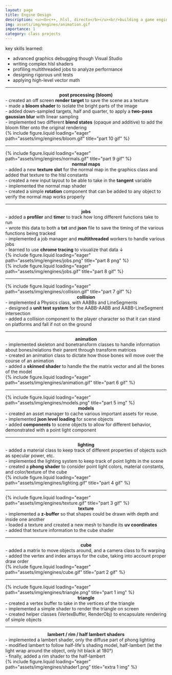 ```yaml
---
layout: page
title: Engine Design
description: <u><b>c++, hlsl, directx</b></u><br/>building a game engine from scratch<br/>
img: assets/img/engines/animation.gif
importance: 1
category: class projects
---
```


key skills learned:

- advanced graphics debugging though Visual Studio
- writing complex hlsl shaders
- profiling multithreaded jobs to analyze performance
- designing rigorous unit tests
- applying high-level vector math
<hr>
<div class="row">
    <div class="col-sm mt-3 mt-md-0">
        <center>
            <b>post processing (bloom)</b><br/>
        </center>
        - created an off screen <b>render target</b> to save the scene as a texture<br/>
        - made a <b>bloom shader</b> to isolate the bright parts of the image<br/>
        - added down-sampled targets, half and quarter, to apply a <b>two-pass gaussian blur</b> with linear sampling<br/>
        - implemented two different <b>blend states</b> (opaque and additive) to add the bloom filter onto the original rendering<br/>
    </div>
    <div class="col-sm mt-3 mt-md-0">
        {% include figure.liquid loading="eager" path="assets/img/engines/bloom.gif" title="part 10 gif" %}
    </div>
</div>
<hr>
<div class="row">
    <div class="col-sm mt-3 mt-md-0">
        {% include figure.liquid loading="eager" path="assets/img/engines/normals.gif" title="part 9 gif" %}
    </div>
    <div class="col-sm mt-3 mt-md-0">
        <center>
            <b>normal maps</b><br/>
       </center>
        - added a new <b>texture slot</b> for the normal map in the graphics class and added that texture to the hlsl constants<br/>
        - created a new input layout to be able to take in the <b>tangent</b> variable<br/>
        - implemented the normal map shader<br/>
        - created a simple <b>rotation</b> component that can be added to any object to verify the normal map works properly<br/>
    </div>
</div>
<hr>
<div class="row">
    <div class="col-sm mt-3 mt-md-0">
        <center>
            <b>jobs</b><br/>
        </center>
        - added a <b>profiler</b> and <b>timer</b> to track how long different functions take to run<br/>
        - wrote this data to both a <b>txt</b> and <b>json</b> file to save the timing of the various functions being tracked<br/>
        - implemented a job manager and <b>multithreaded</b> workers to handle various jobs<br/>
        - learned to use <b>chrome tracing</b> to visualize that data &darr;<br/>
        {% include figure.liquid loading="eager" path="assets/img/engines/jobs.png" title="part 8 png" %}
    </div>
    <div class="col-sm mt-3 mt-md-0">
    {% include figure.liquid loading="eager" path="assets/img/engines/jobs.gif" title="part 8 gif" %}
    </div>
</div>
<hr>
<div class="row">
    <div class="col-sm mt-3 mt-md-0">
        {% include figure.liquid loading="eager" path="assets/img/engines/collision.gif" title="part 7 gif" %}
    </div>
    <div class="col-sm mt-3 mt-md-0">
        <center>
            <b>collision</b><br/>
       </center>
        - implemented a Physics class, with AABBs and LineSegments<br/>
        - designed a <b>unit test system</b> for the AABB-AABB and AABB-LineSegment intersection<br/>
        - added a collision component to the player character so that it can stand on platforms and fall if not on the ground<br/>
    </div>
</div>
<hr>
<div class="row">
    <div class="col-sm mt-3 mt-md-0">
        <center>
            <b>animation</b><br/>
        </center>
        - implemented skeleton and bonetransform classes to handle information about bones/relations their parent through transform matrices<br/>
        - created an animation class to dictate how those bones will move over the course of an animation<br/>
        - added a <b>skinned shader</b> to handle the the matrix vector and all the bones of the model<br/>
    </div>
    <div class="col-sm mt-3 mt-md-0">
        {% include figure.liquid loading="eager" path="assets/img/engines/animation.gif" title="part 6 gif" %}
    </div>
</div>
<hr>
<div class="row">
    <div class="col-sm mt-3 mt-md-0">
        {% include figure.liquid loading="eager" path="assets/img/engines/models.png" title="part 5 img" %}
    </div>
    <div class="col-sm mt-3 mt-md-0">
        <center>
            <b>models</b><br/>
        </center>
        - created an asset manager to cache various important assets for reuse.<br/>
        - implemented <b>json level loading</b> for scene objects<br/>
        - added <b>components</b> to scene objects to allow for different behavior, demonstrated with a point light component<br/>
    </div>
</div>
<hr>
<div class="row">
    <div class="col-sm mt-3 mt-md-0">
        <center>
            <b>lighting</b><br/>
        </center>
        - added a material class to keep track of different properties of objects such as specular power, etc.<br/>
        - implemented the lighting system to keep track of point lights in the scene<br/>
        - created a <b>phong shader</b> to consider point light colors, material constants, and color/texture of the cube<br/>
    </div>
    <div class="col-sm mt-3 mt-md-0">
        {% include figure.liquid loading="eager" path="assets/img/engines/lighting.gif" title="part 4 gif" %}
    </div>
</div>
<hr>
<div class="row">
    <div class="col-sm mt-3 mt-md-0">
        {% include figure.liquid loading="eager" path="assets/img/engines/texture.gif" title="part 3 gif" %}
    </div>
    <div class="col-sm mt-3 mt-md-0">
        <center>
            <b>texture</b><br/>
        </center>
        - implemented a <b>z-buffer</b> so that shapes could be drawn with depth and inside one another<br/>
        - loaded a texture and created a new mesh to handle its <b>uv coordinates</b><br/>
        - added that texture information to the cube shader<br/>
    </div>
</div>
<hr>
<div class="row">
    <div class="col-sm mt-3 mt-md-0">
        <center>
            <b>cube</b><br/>
        </center>
        - added a matrix to move objects around, and a camera class to fix warping<br/>
        - added the vertex and index arrays for the cube, taking into account proper draw order<br/>
    </div>
    <div class="col-sm mt-3 mt-md-0">
        {% include figure.liquid loading="eager" path="assets/img/engines/cube.gif" title="part 2 gif" %}
    </div>
</div>
<hr>
<div class="row">
    <div class="col-sm mt-3 mt-md-0">
        {% include figure.liquid loading="eager" path="assets/img/engines/triangle.png" title="part 1 img" %}
    </div>
    <div class="col-sm mt-3 mt-md-0">
        <center>
            <b>triangle</b><br/>
        </center>
        - created a vertex buffer to take in the vertices of the triangle<br/>
        - implemented a simple shader to render the triangle on screen<br/>
        - created helper classes (VertexBuffer, RenderObj) to encapsulate rendering of simple objects<br/>
    </div>
</div>
<hr>
<div class="row">
    <div class="col-sm mt-3 mt-md-0">
        <center>
            <b>lambert / rim / half lambert shaders</b><br/>
        </center>
       - implemented a lambert shader, only the diffuse part of phong lighting<br/>
        - modified lambert to follow half-life's shading model, half-lambert (let the light wrap around the object, only hit black at 180&deg;)<br/>
        - finally, added a rim shader to the half-lambert<br/>
    </div>
    <div class="col-sm mt-3 mt-md-0">
        {% include figure.liquid loading="eager" path="assets/img/engines/shader1.png" title="extra 1 img" %}
    </div>
</div>
